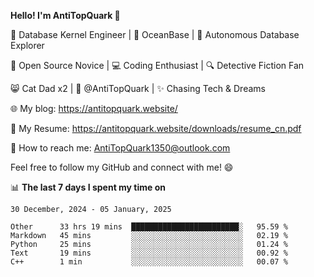 
**Hello! I'm AntiTopQuark 👋**

🔧 Database Kernel Engineer | 🌊 OceanBase | 🤖 Autonomous Database Explorer

🌱 Open Source Novice | 💻 Coding Enthusiast | 🔍 Detective Fiction Fan

😸 Cat Dad x2 | 🎉 @AntiTopQuark | ✨ Chasing Tech & Dreams

🌐 My blog: https://antitopquark.website/

📄 My Resume: https://antitopquark.website/downloads/resume_cn.pdf

📧 How to reach me: AntiTopQuark1350@outlook.com

Feel free to follow my GitHub and connect with me! 😄

📊 **The last 7 days I spent my time on** 

<!--START_SECTION:waka-->
```text
30 December, 2024 - 05 January, 2025

Other      33 hrs 19 mins  ████████████████████████░   95.59 % 
Markdown   45 mins         ░░░░░░░░░░░░░░░░░░░░░░░░░   02.19 % 
Python     25 mins         ░░░░░░░░░░░░░░░░░░░░░░░░░   01.24 % 
Text       19 mins         ░░░░░░░░░░░░░░░░░░░░░░░░░   00.92 % 
C++        1 min           ░░░░░░░░░░░░░░░░░░░░░░░░░   00.07 %
```
<!--END_SECTION:waka-->



